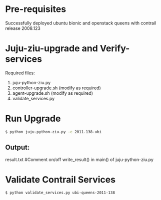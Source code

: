 # Pre-requisites
Successfully deployed ubuntu bionic and openstack queens with contrail release 2008.123 

# Juju-ziu-upgrade and Verify-services
Required files:
1. juju-python-ziu.py
2. controller-upgrade.sh (modify as required)
3. agent-upgrade.sh (modify as required)
4. validate_services.py 

# Run Upgrade
```sh
$ python juju-python-ziu.py -c 2011.138-ubi
```
 
 Output:
 -------
 result.txt #Comment on/off write_result() in main() of juju-python-ziu.py


# Validate Contrail Services
```sh
$ python validate_services.py ubi-queens-2011-138
```

